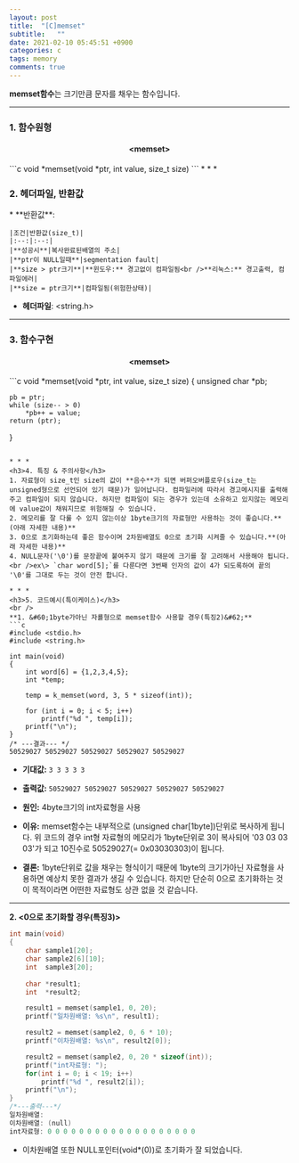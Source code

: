 ```yaml
---
layout: post
title:  "[C]memset"
subtitle:   ""
date: 2021-02-10 05:45:51 +0900
categories: c
tags: memory
comments: true
---
```


**memset함수**는 크기만큼 문자를 채우는 함수입니다.

* * *
<h3>1. 함수원형</h3>
<h4 align="middle">&#60;memset&#62;</h4>
```c
void *memset(void *ptr, int value, size_t size)
```
* * *
<h3>2. 헤더파일, 반환값</h3>
* **반환값**:

    |조건|반환값(size_t)|
    |:--:|:--:|
    |**성공시**|복사완료된배열의 주소|
    |**ptr이 NULL일때**|segmentation fault|
    |**size > ptr크기**|**윈도우:** 경고없이 컴파일됨<br />**리눅스:** 경고출력, 컴파일에러|
    |**size = ptr크기**|컴파일됨(위험한상태)|

* **헤더파일**: \<string.h\>

* * *
<h3>3. 함수구현</h3>
<h4 align="middle">&#60;memset&#62;</h4>
```c
void *memset(void *ptr, int value, size_t size)
{
	unsigned char	*pb;

	pb = ptr;
	while (size-- > 0)
		*pb++ = value;
	return (ptr);
}
```

* * *
<h3>4. 특징 & 주의사항</h3>
1. 자료형이 size_t인 size의 값이 **음수**가 되면 버퍼오버플로우(size_t는 unsigned형으로 선언되어 있기 때문)가 일어납니다. 컴파일러에 따라서 경고메시지를 출력해주고 컴파일이 되지 않습니다. 하지만 컴파일이 되는 경우가 있는데 소유하고 있지않는 메모리에 value값이 채워지므로 위험해질 수 있습니다.
2. 메모리를 잘 다룰 수 있지 않는이상 1byte크기의 자료형만 사용하는 것이 좋습니다.**(아래 자세한 내용)**
3. 0으로 초기화하는데 좋은 함수이며 2차원배열도 0으로 초기화 시켜줄 수 있습니다.**(아래 자세한 내용)**
4. NULL문자('\0')를 문장끝에 붙여주지 않기 때문에 크기를 잘 고려해서 사용해야 됩니다.<br />ex\> `char word[5];`를 다룬다면 3번째 인자의 값이 4가 되도록하여 끝의 '\0'를 그대로 두는 것이 안전 합니다.

* * *
<h3>5. 코드예시(특이케이스)</h3>
<br />
**1. &#60;1byte가아닌 자룔형으로 memset함수 사용할 경우(특징2)&#62;**
```c
#include <stdio.h>
#include <string.h>

int main(void)
{
	int word[6] = {1,2,3,4,5};
	int *temp;

	temp = k_memset(word, 3, 5 * sizeof(int));

	for (int i = 0; i < 5; i++)
		printf("%d ", temp[i]);
	printf("\n");
}
/* ---결과--- */
50529027 50529027 50529027 50529027 50529027
```
* **기대값:** `3 3 3 3 3`
* **출력값:** `50529027 50529027 50529027 50529027 50529027`
* **원인:** 4byte크기의 int자료형을 사용
* **이유:** memset함수는 내부적으로 (unsigned char[1byte])단위로 복사하게 됩니다. 위 코드의 경우 int형 자료형의 메모리가 1byte단위로 3이 복사되어 '03 03 03 03'가 되고 10진수로 50529027(= 0x03030303)이 됩니다.

* **결론:** 1byte단위로 값을 채우는 형식이기 때문에 1byte의 크기가아닌 자료형을 사용하면 예상치 못한 결과가 생길 수 있습니다. 하지만 단순히 0으로 초기화하는 것이 목적이라면 어떤한 자료형도 상관 없을 것 같습니다.

* * *
**2. &#60;0으로 초기화할 경우(특징3)&#62;**

```c
int main(void)
{
    char sample1[20];
	char sample2[6][10];
    int  sample3[20];
    
	char *result1;
    int  *result2;

    result1 = memset(sample1, 0, 20);
    printf("일차원배열: %s\n", result1);

	result2 = memset(sample2, 0, 6 * 10);
	printf("이차원배열: %s\n", result2[0]);

    result2 = memset(sample2, 0, 20 * sizeof(int));
    printf("int자료형: ");
    for(int i = 0; i < 19; i++)
        printf("%d ", result2[i]);
    printf("\n");    
}
/*---출력---*/
일차원배열: 
이차원배열: (null)
int자료형: 0 0 0 0 0 0 0 0 0 0 0 0 0 0 0 0 0 0 0
```
* 이차원배열 또한 NULL포인터(void*(0))로 초기화가 잘 되었습니다.